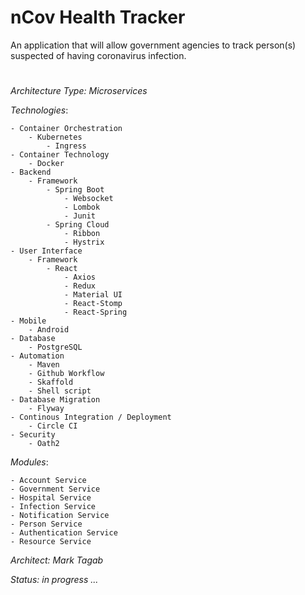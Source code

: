 # nCov Health Tracker
 
An application that will allow government agencies to track person(s) suspected of having coronavirus infection.
#
*Architecture Type: Microservices*

*Technologies*:

    - Container Orchestration
        - Kubernetes
            - Ingress
    - Container Technology
        - Docker
    - Backend
        - Framework
            - Spring Boot
                - Websocket
                - Lombok
                - Junit
            - Spring Cloud
                - Ribbon
                - Hystrix
    - User Interface
        - Framework
            - React
                - Axios
                - Redux
                - Material UI
                - React-Stomp
                - React-Spring
    - Mobile
        - Android
    - Database
        - PostgreSQL
    - Automation
        - Maven
        - Github Workflow
        - Skaffold
        - Shell script
    - Database Migration
        - Flyway
    - Continous Integration / Deployment
        - Circle CI
    - Security
        - Oath2 

*Modules*:

    - Account Service
    - Government Service
    - Hospital Service
    - Infection Service
    - Notification Service
    - Person Service
    - Authentication Service
    - Resource Service

*Architect: Mark Tagab*

*Status: in progress ...*
